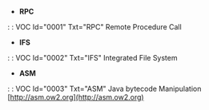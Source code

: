 - **RPC**

 :  : VOC Id="0001" Txt="RPC"
Remote Procedure Call

- **IFS**

 :  : VOC Id="0002" Txt="IFS"
Integrated File System

- **ASM**

 :  : VOC Id="0003" Txt="ASM"
Java bytecode Manipulation
[http://asm.ow2.org](http://asm.ow2.org)

